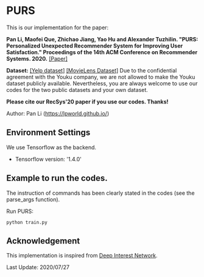 # PURS

This is our implementation for the paper:

**Pan Li, Maofei Que, Zhichao Jiang, Yao Hu and Alexander Tuzhilin. "PURS: Personalized Unexpected Recommender System for Improving User Satisfaction." Proceedings of the 14th ACM Conference on Recommender Systems. 2020.** [[Paper]](https://lpworld.github.io/files/recsys20.pdf)

**Dataset:**  [[Yelp dataset]](https://www.yelp.com/dataset) [[MovieLens Dataset]](https://grouplens.org/datasets/movielens/) 
Due to the confidential agreement with the Youku company, we are not allowed to make the Youku dataset publicly available. Nevertheless, you are always welcome to use our codes for the two public datasets and your own dataset.

**Please cite our RecSys'20 paper if you use our codes. Thanks!** 

Author: Pan Li (https://lpworld.github.io/)

## Environment Settings
We use Tensorflow as the backend. 
- Tensorflow version:  '1.4.0'

## Example to run the codes.
The instruction of commands has been clearly stated in the codes (see the parse_args function). 

Run PURS:
```
python train.py
```

## Acknowledgement
This implementation is inspired from [Deep Interest Network](https://github.com/zhougr1993/DeepInterestNetwork).

Last Update: 2020/07/27
